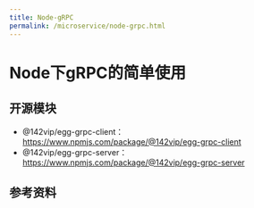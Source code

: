 ```yaml
---
title: Node-gRPC
permalink: /microservice/node-grpc.html
---
```


# Node下gRPC的简单使用

## 开源模块

- @142vip/egg-grpc-client： <https://www.npmjs.com/package/@142vip/egg-grpc-client>
- @142vip/egg-grpc-server： <https://www.npmjs.com/package/@142vip/egg-grpc-server>

## 参考资料

